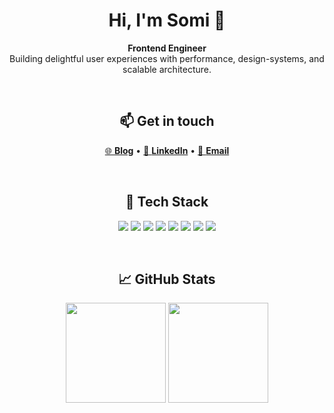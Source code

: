 <h1 align="center">Hi, I'm Somi 👋</h1>
<p align="center">
  <b>Frontend Engineer</b><br/>
  Building delightful user experiences with performance, design-systems, and scalable architecture.
</p>
<br/>
<h2 align="center">📫 Get in touch</h2>
<p align="center">
  <a href="https://www.somihwang.com/" target="_blank">🌐 <b>Blog</b></a> •
  <a href="https://www.linkedin.com/in/somi-hwang/" target="_blank">💼 <b>LinkedIn</b></a> •
  <a href="mailto:somi.c.hwang@gmail.com" target="_blank">📧 <b>Email</b></a>
</p>
<br/>
<h2 align="center">🚀 Tech Stack</h2>
<p align="center">
  <img src="https://img.shields.io/badge/HTML5-E34F26?style=flat-square&logo=HTML5&logoColor=white"/>
  <img src="https://img.shields.io/badge/CSS3-1572B6?style=flat-square&logo=CSS3&logoColor=white"/>
  <img src="https://img.shields.io/badge/JavaScript-F7DF1E?style=flat-square&logo=JavaScript&logoColor=black"/>
  <img src="https://img.shields.io/badge/TypeScript-3178C6?style=flat-square&logo=TypeScript&logoColor=white"/>
  <img src="https://img.shields.io/badge/React-61DAFB?style=flat-square&logo=React&logoColor=black"/>
  <img src="https://img.shields.io/badge/React Native-61DAFB?style=flat-square&logo=React&logoColor=black"/>
  <img src="https://img.shields.io/badge/Zustand-000000?style=flat-square&logoColor=white"/>
  <img src="https://img.shields.io/badge/TanStack Query-FF4154?style=flat-square&logo=ReactQuery&logoColor=white"/>
</p>
<br/>
<h2 align="center">📈 GitHub Stats</h2>
<p align="center">
  <img src="https://github-readme-stats.vercel.app/api?username=somangoi&show_icons=true&theme=radical" height="160"/>
  <img src="https://github-readme-stats.vercel.app/api/top-langs/?username=somangoi&layout=compact&theme=radical" height="160"/>
</p>


